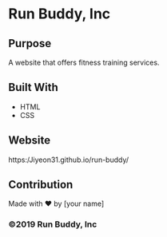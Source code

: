 # Run Buddy, Inc

## Purpose
A website that offers fitness training services. 

## Built With
* HTML
* CSS

## Website
https:/Jiyeon31.github.io/run-buddy/

## Contribution
Made with ❤️ by [your name]

### ©️2019 Run Buddy, Inc 
